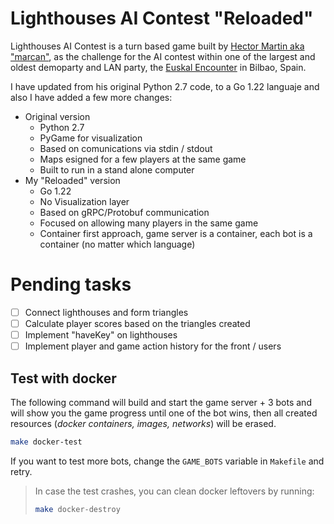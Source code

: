 # Lighthouses AI Contest "Reloaded"

Lighthouses AI Contest is a turn based game built by [Hector Martin aka "marcan"](https://github.com/marcan/lighthouses_aicontest), as the challenge for the AI contest within one of the largest and oldest demoparty and LAN party, the [Euskal Encounter](https://ee32.euskalencounter.org/) in Bilbao, Spain.

I have updated from his original Python 2.7 code, to a Go 1.22 languaje and also I have added a few more changes:

- Original version
  - Python 2.7
  - PyGame for visualization
  - Based on comunications via stdin / stdout
  - Maps esigned for a few players at the same game
  - Built to run in a stand alone computer
- My "Reloaded" version
  - Go 1.22
  - No Visualization layer
  - Based on gRPC/Protobuf communication
  - Focused on allowing many players in the same game
  - Container first approach, game server is a container, each bot is a container (no matter which language)

# Pending tasks

- [ ] Connect lighthouses and form triangles
- [ ] Calculate player scores based on the triangles created
- [ ] Implement "haveKey" on lighthouses
- [ ] Implement player and game action history for the front / users

## Test with docker

The following command will build and start the game server + 3 bots and will show you the game progress until one of the bot wins, then all created resources (_docker containers, images, networks_) will be erased.

```bash
make docker-test
```

If you want to test more bots, change the `GAME_BOTS` variable in `Makefile` and retry.

> In case the test crashes, you can clean docker leftovers by running:
>
> ```bash
> make docker-destroy
> ```
